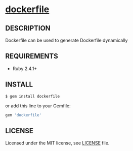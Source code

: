 # [dockerfile](https://github.com/pgeyleg/dockerfile)

## DESCRIPTION

Dockerfile can be used to generate Dockerfile  dynamically 


## REQUIREMENTS

*   Ruby 2.4.1+

## INSTALL

```
$ gem install dockerfile
```

or add this line to your Gemfile:

```ruby
gem 'dockerfile'
```

## LICENSE
Licensed under the MIT license, see [LICENSE](/LICENSE) file.
